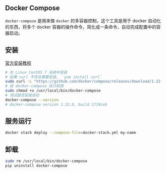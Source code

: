 Docker Compose
---


`docker-compose` 是用来做 `docker` 的多容器控制，这个工具是用于 docker 自动化的东西，将多个 docker 容器的操作命令，简化成一条命令，自动完成配置中的容器启动。

## 安装

[官方安装教程](https://docs.docker.com/compose/install/#install-compose)

```bash
# 在 Linux CentOS 7 系统中安装
# 如果 curl 不存在需要安装， `yum install curl`
sudo curl -L "https://github.com/docker/compose/releases/download/1.22.0/docker-compose-$(uname -s)-$(uname -m)" -o /usr/local/bin/docker-compose
# 给 docker-compose 执行权限
sudo chmod +x /usr/local/bin/docker-compose
# 测试是否安装成功
docker-compose --version
# docker-compose version 1.22.0, build 1719ceb
```

## 服务运行

```bash
docker stack deploy --compose-file=docker-stack.yml my-name
```

## 卸载

```bash
sudo rm /usr/local/bin/docker-compose
pip uninstall docker-compose
```